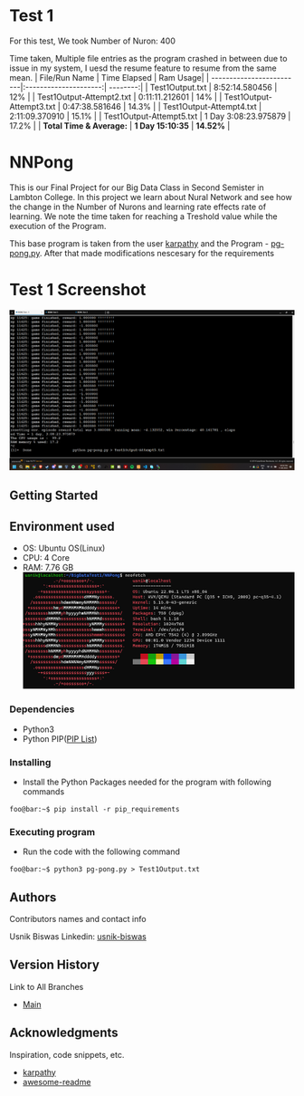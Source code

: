 # Test 1
For this test, We took Number of Nuron: 400

Time taken, Multiple file entries as the program crashed in between due to issue in my system, I uesd the resume feature to resume from the same mean.
| File/Run Name            | Time Elapsed          | Ram Usage|
| -------------------------|:---------------------:| --------:|
| Test1Output.txt          | 8:52:14.580456        |  12%     |
| Test1Output-Attempt2.txt | 0:11:11.212601        |  14%     |
| Test1Output-Attempt3.txt | 0:47:38.581646  	   |  14.3%   |
| Test1Output-Attempt4.txt | 2:11:09.370910	   |  15.1%   |
| Test1Output-Attempt5.txt | 1 Day 3:08:23.975879  |  17.2%   |
| __Total Time & Average:__ | __1 Day 15:10:35__   | __14.52%__  |
# NNPong

This is our Final Project for our Big Data Class in Second Semister in Lambton College. In this project we learn about Nural Network and see how the change in the Number of Nurons and learning rate effects rate of learning. We note the time taken for reaching a Treshold value while the execution of the Program.

This base program is taken from the user [karpathy](https://gist.github.com/karpathy) and the Program - [pg-pong.py](https://gist.github.com/karpathy/a4166c7fe253700972fcbc77e4ea32c5). After that made modifications nescesary for the requirements

# Test 1 Screenshot
![Screenshot](ScreenShots/Test1N400Complete.png)

## Getting Started

## Environment used
* OS: Ubuntu OS(Linux)
* CPU: 4 Core
* RAM: 7.76 GB
![Screenshot](ScreenShots/System_Specification.png)

### Dependencies 

* Python3
* Python PIP([PIP List](https://github.com/UsnikB/NNPong/blob/Test1-Test/pip_requirements))

### Installing

* Install the Python Packages needed for the program with following commands
```console
foo@bar:~$ pip install -r pip_requirements
```

### Executing program

* Run the code with the following command
```console
foo@bar:~$ python3 pg-pong.py > Test1Output.txt
```

## Authors

Contributors names and contact info

Usnik Biswas
Linkedin: [usnik-biswas](https://www.linkedin.com/in/usnik-biswas/)

## Version History

Link to All Branches
* [Main](https://github.com/UsnikB/NNPong/tree/main)

## Acknowledgments

Inspiration, code snippets, etc.
* [karpathy](https://gist.github.com/karpathy)
* [awesome-readme](https://github.com/matiassingers/awesome-readme)
